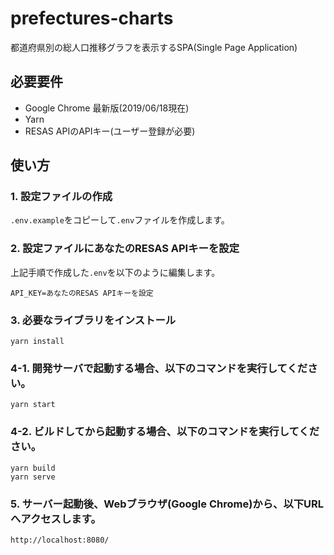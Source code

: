 # prefectures-charts

都道府県別の総人口推移グラフを表示するSPA(Single Page Application)

## 必要要件

- Google Chrome 最新版(2019/06/18現在)
- Yarn
- RESAS APIのAPIキー(ユーザー登録が必要)

## 使い方

### 1. 設定ファイルの作成
`.env.example`をコピーして`.env`ファイルを作成します。

### 2. 設定ファイルにあなたのRESAS APIキーを設定  
上記手順で作成した`.env`を以下のように編集します。

```
API_KEY=あなたのRESAS APIキーを設定
```

### 3. 必要なライブラリをインストール

```
yarn install
```

### 4-1. 開発サーバで起動する場合、以下のコマンドを実行してください。

```
yarn start
```

### 4-2. ビルドしてから起動する場合、以下のコマンドを実行してください。

```
yarn build
yarn serve
```

### 5. サーバー起動後、Webブラウザ(Google Chrome)から、以下URLへアクセスします。

```
http://localhost:8080/
```
